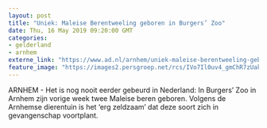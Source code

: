 ```yaml
---
layout: post
title: "Uniek: Maleise Berentweeling geboren in Burgers’ Zoo"
date: Thu, 16 May 2019 09:20:00 GMT
categories: 
- gelderland 
- arnhem 
externe_link: "https://www.ad.nl/arnhem/uniek-maleise-berentweeling-geboren-in-burgers-zoo~a6b314e2/"
feature_image: "https://images2.persgroep.net/rcs/IVo7Il0uv4_gmChR7zUakspSJBs/diocontent/148505158/_fitwidth/400/?appId=21791a8992982cd8da851550a453bd7f&quality=0.7"
---
```


ARNHEM - Het is nog nooit eerder gebeurd in Nederland: In Burgers’ Zoo in Arnhem zijn vorige week twee Maleise beren geboren. Volgens de Arnhemse dierentuin is het ‘erg zeldzaam’ dat deze soort zich in gevangenschap voortplant.
